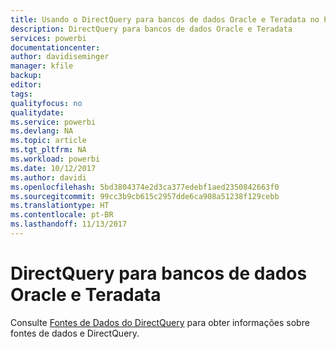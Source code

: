 ```yaml
---
title: Usando o DirectQuery para bancos de dados Oracle e Teradata no Power BI
description: DirectQuery para bancos de dados Oracle e Teradata
services: powerbi
documentationcenter: 
author: davidiseminger
manager: kfile
backup: 
editor: 
tags: 
qualityfocus: no
qualitydate: 
ms.service: powerbi
ms.devlang: NA
ms.topic: article
ms.tgt_pltfrm: NA
ms.workload: powerbi
ms.date: 10/12/2017
ms.author: davidi
ms.openlocfilehash: 5bd3804374e2d3ca377edebf1aed2350842663f0
ms.sourcegitcommit: 99cc3b9cb615c2957dde6ca908a51238f129cebb
ms.translationtype: HT
ms.contentlocale: pt-BR
ms.lasthandoff: 11/13/2017
---
```

# <a name="directquery-for-oracle-and-teradata-databases"></a>DirectQuery para bancos de dados Oracle e Teradata
Consulte [Fontes de Dados do DirectQuery](desktop-directquery-data-sources.md) para obter informações sobre fontes de dados e DirectQuery.

